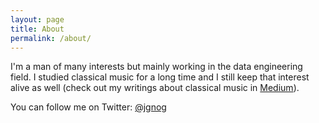 ```yaml
---
layout: page
title: About
permalink: /about/
---
```


I'm a man of many interests but mainly working in the data engineering field.
I studied classical music for a long time and I still keep that interest alive as well (check out my writings about classical music in [Medium](https://medium.com/@jgoncalonogueira)).

You can follow me on Twitter: [@jgnog](https://twitter.com/JGNog)
